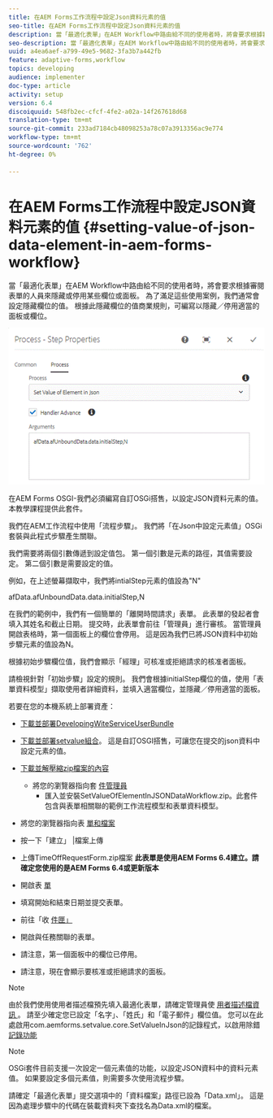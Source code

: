 ```yaml
---
title: 在AEM Forms工作流程中設定Json資料元素的值
seo-title: 在AEM Forms工作流程中設定Json資料元素的值
description: 當「最適化表單」在AEM Workflow中路由給不同的使用者時，將會要求根據審閱表單的人員來隱藏或停用某些欄位或面板。 為了滿足這些使用案例，我們通常會設定隱藏欄位的值。 根據此隱藏欄位的值商業規則，可編寫以隱藏／停用適當的面板或欄位。
seo-description: 當「最適化表單」在AEM Workflow中路由給不同的使用者時，將會要求根據審閱表單的人員來隱藏或停用某些欄位或面板。 為了滿足這些使用案例，我們通常會設定隱藏欄位的值。 根據此隱藏欄位的值商業規則，可編寫以隱藏／停用適當的面板或欄位。
uuid: a4ea6aef-a799-49e5-9682-3fa3b7a442fb
feature: adaptive-forms,workflow
topics: developing
audience: implementer
doc-type: article
activity: setup
version: 6.4
discoiquuid: 548fb2ec-cfcf-4fe2-a02a-14f267618d68
translation-type: tm+mt
source-git-commit: 233ad7184cb48098253a78c07a3913356ac9e774
workflow-type: tm+mt
source-wordcount: '762'
ht-degree: 0%

---
```



# 在AEM Forms工作流程中設定JSON資料元素的值 {#setting-value-of-json-data-element-in-aem-forms-workflow}

當「最適化表單」在AEM Workflow中路由給不同的使用者時，將會要求根據審閱表單的人員來隱藏或停用某些欄位或面板。 為了滿足這些使用案例，我們通常會設定隱藏欄位的值。 根據此隱藏欄位的值商業規則，可編寫以隱藏／停用適當的面板或欄位。

![設定json資料中的元素值](assets/capture-3.gif)

在AEM Forms OSGI-我們必須編寫自訂OSGi搭售，以設定JSON資料元素的值。 本教學課程提供此套件。

我們在AEM工作流程中使用「流程步驟」。 我們將「在Json中設定元素值」OSGi套裝與此程式步驟產生關聯。

我們需要將兩個引數傳遞到設定值包。 第一個引數是元素的路徑，其值需要設定。 第二個引數是需要設定的值。

例如，在上述螢幕擷取中，我們將intialStep元素的值設為&quot;N&quot;

afData.afUnboundData.data.initialStep,N

在我們的範例中，我們有一個簡單的「離開時間請求」表單。 此表單的發起者會填入其姓名和截止日期。 提交時，此表單會前往「管理員」進行審核。 當管理員開啟表格時，第一個面板上的欄位會停用。 這是因為我們已將JSON資料中初始步驟元素的值設為N。

根據初始步驟欄位值，我們會顯示「經理」可核准或拒絕請求的核准者面板。

請檢視針對「初始步驟」設定的規則。 我們會根據initialStep欄位的值，使用「表單資料模型」擷取使用者詳細資料，並填入適當欄位，並隱藏／停用適當的面板。

若要在您的本機系統上部署資產：

* [下載並部署DevelopingWiteServiceUserBundle](/help/forms/assets/common-osgi-bundles/DevelopingWithServiceUser.jar)

* [下載並部署setvalue組合](/help/forms/assets/common-osgi-bundles/SetValueApp.core-1.0-SNAPSHOT.jar)。 這是自訂OSGI搭售，可讓您在提交的json資料中設定元素的值。

* [下載並解壓縮zip檔案的內容](assets/set-value-jsondata.zip)
   * 將您的瀏覽器指向套 [件管理員](http://localhost:4502/crx/packmgr/index.jsp)
      * 匯入並安裝SetValueOfElementInJSONDataWorkflow.zip。此套件包含與表單相關聯的範例工作流程模型和表單資料模型。

* 將您的瀏覽器指向表 [單和檔案](http://localhost:4502/aem/forms.html/content/dam/formsanddocuments)
* 按一下「建立」 |檔案上傳
* 上傳TimeOffRequestForm.zip檔案
   **此表單是使用AEM Forms 6.4建立。請確定您使用的是AEM Forms 6.4或更新版本**
* 開啟表 [單](http://localhost:4502/content/dam/formsanddocuments/timeoffrequest/jcr:content?wcmmode=disabled)
* 填寫開始和結束日期並提交表單。
* 前往「收 [件匣」](http://localhost:4502/aem/inbox)
* 開啟與任務關聯的表單。
* 請注意，第一個面板中的欄位已停用。
* 請注意，現在會顯示要核准或拒絕請求的面板。

>[!NOTE]
>
>由於我們使用使用者描述檔預先填入最適化表單，請確定管理員使 [用者描述檔資訊 ](http://localhost:4502/security/users.html)。 請至少確定您已設定「名字」、「姓氏」和「電子郵件」欄位值。
>您可以在此處啟用com.aemforms.setvalue.core.SetValueInJson的記錄程式，以啟用除錯 [記錄功能](http://localhost:4502/system/console/slinglog)

>[!NOTE]
>
>OSGi套件目前支援一次設定一個元素值的功能，以設定JSON資料中的資料元素值。 如果要設定多個元素值，則需要多次使用流程步驟。
>
>請確定「最適化表單」提交選項中的「資料檔案」路徑已設為「Data.xml」。 這是因為處理步驟中的代碼在裝載資料夾下查找名為Data.xml的檔案。
